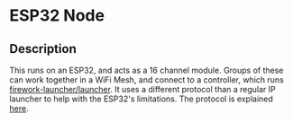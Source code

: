 # ESP32 Node

## Description
This runs on an ESP32, and acts as a 16 channel module. Groups of these can work together in a WiFi Mesh, and connect to a controller, which runs [firework-launcher/launcher](https://github.com/firework-launcher/launcher). It uses a different protocol than a regular IP launcher to help with the ESP32's limitations. The protocol is explained [here](protocol.md).

